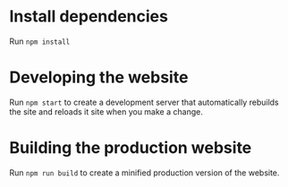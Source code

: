 # Install dependencies
Run `npm install`

# Developing the website
Run `npm start` to create a development server that automatically rebuilds the site and reloads it site when you make a change.

# Building the production website
Run `npm run build` to create a minified production version of the website.
